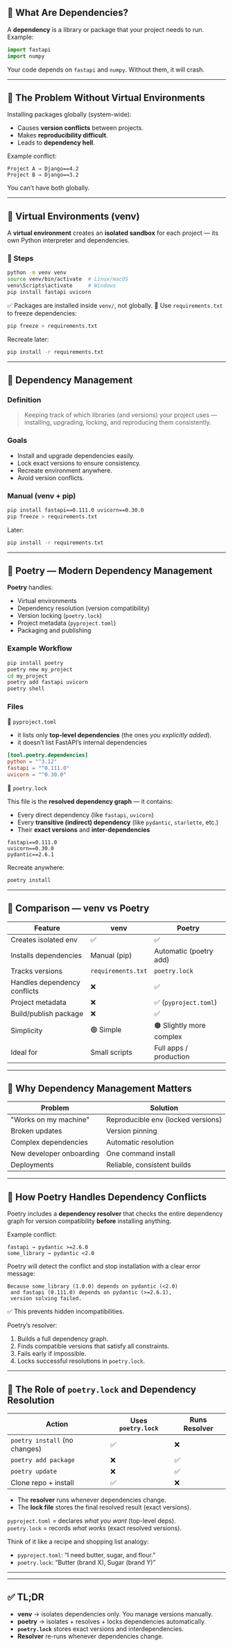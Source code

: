 
## 🧠 What Are Dependencies?

A **dependency** is a library or package that your project needs to run.
Example:
```python
import fastapi
import numpy
```
Your code depends on `fastapi` and `numpy`. Without them, it will crash.

---

## 🧩 The Problem Without Virtual Environments

Installing packages globally (system-wide):
- Causes **version conflicts** between projects.
- Makes **reproducibility difficult**.
- Leads to **dependency hell**.

Example conflict:

```
Project A → Django==4.2
Project B → Django==3.2
```

You can’t have both globally.

---

## 🧩 Virtual Environments (venv)

A **virtual environment** creates an **isolated sandbox** for each project — its own Python interpreter and dependencies.
### 🧱 Steps

```bash
python -m venv venv
source venv/bin/activate  # Linux/macOS
venv\Scripts\activate     # Windows
pip install fastapi uvicorn
```

✅ Packages are installed inside `venv/`, not globally.
🧠 Use `requirements.txt` to freeze dependencies:
```bash
pip freeze > requirements.txt
```
Recreate later:
```bash
pip install -r requirements.txt
```
---

## 🧩 Dependency Management

### Definition

> Keeping track of which libraries (and versions) your project uses — installing, upgrading, locking, and reproducing them consistently.

### Goals
- Install and upgrade dependencies easily.
- Lock exact versions to ensure consistency.
- Recreate environment anywhere.
- Avoid version conflicts.

### Manual (venv + pip)

```bash
pip install fastapi==0.111.0 uvicorn==0.30.0
pip freeze > requirements.txt
```

Later:

```bash
pip install -r requirements.txt
```

---

## 🧩 Poetry — Modern Dependency Management

**Poetry** handles:

- Virtual environments
- Dependency resolution (version compatibility)
- Version locking (`poetry.lock`)
- Project metadata (`pyproject.toml`)
- Packaging and publishing

### Example Workflow

```bash
pip install poetry
poetry new my_project
cd my_project
poetry add fastapi uvicorn
poetry shell
```

### Files

📄 `pyproject.toml` 
- it lists only **top-level dependencies** (the ones _you explicitly added_).
- it doesn’t list FastAPI’s internal dependencies

```toml
[tool.poetry.dependencies]
python = "^3.12"
fastapi = "^0.111.0"
uvicorn = "^0.30.0"
```

📄 `poetry.lock`

This file is the **resolved dependency graph** — it contains:
- Every direct dependency (like `fastapi`, `uvicorn`)
- Every **transitive (indirect) dependency** (like `pydantic`, `starlette`, etc.)
- Their **exact versions** and **inter-dependencies**

```
fastapi==0.111.0
uvicorn==0.30.0
pydantic==2.6.1
```

Recreate anywhere:

```bash
poetry install
```

---

## 🧩 Comparison — venv vs Poetry

|Feature|venv|Poetry|
|---|---|---|
|Creates isolated env|✅|✅|
|Installs dependencies|Manual (pip)|Automatic (poetry add)|
|Tracks versions|`requirements.txt`|`poetry.lock`|
|Handles dependency conflicts|❌|✅|
|Project metadata|❌|✅ (`pyproject.toml`)|
|Build/publish package|❌|✅|
|Simplicity|🟢 Simple|🟠 Slightly more complex|
|Ideal for|Small scripts|Full apps / production|

---

## 🧩 Why Dependency Management Matters

|Problem|Solution|
|---|---|
|"Works on my machine"|Reproducible env (locked versions)|
|Broken updates|Version pinning|
|Complex dependencies|Automatic resolution|
|New developer onboarding|One command install|
|Deployments|Reliable, consistent builds|

---

## 🧩 How Poetry Handles Dependency Conflicts

Poetry includes a **dependency resolver** that checks the entire dependency graph for version compatibility **before** installing anything.

Example conflict:

```
fastapi → pydantic >=2.6.0
some_library → pydantic <2.0
```

Poetry will detect the conflict and stop installation with a clear error message:

```
Because some_library (1.0.0) depends on pydantic (<2.0)
 and fastapi (0.111.0) depends on pydantic (>=2.6.1),
 version solving failed.
```

✅ This prevents hidden incompatibilities.

Poetry’s resolver:

1. Builds a full dependency graph.
2. Finds compatible versions that satisfy all constraints.
3. Fails early if impossible.
4. Locks successful resolutions in `poetry.lock`.
    

---

## 🧩 The Role of `poetry.lock` and Dependency Resolution

|Action|Uses `poetry.lock`|Runs Resolver|
|---|---|---|
|`poetry install` (no changes)|✅|❌|
|`poetry add package`|❌|✅|
|`poetry update`|❌|✅|
|Clone repo + install|✅|❌|

- The **resolver** runs whenever dependencies change.
- The **lock file** stores the final resolved result (exact versions).

`pyproject.toml` = declares _what you want_ (top-level deps).  
`poetry.lock` = records _what works_ (exact resolved versions).

Think of it like a recipe and shopping list analogy:

- `pyproject.toml`: “I need butter, sugar, and flour.”
- `poetry.lock`: “Butter (brand X), Sugar (brand Y)”
    

---

---

## ✅ TL;DR

- **venv** → isolates dependencies only. You manage versions manually.
- **poetry** → isolates + resolves + locks dependencies automatically.
- **`poetry.lock`** stores exact versions and interdependencies.
- **Resolver** re-runs whenever dependencies change.
    
